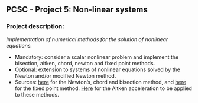 ## PCSC - Project 5: Non-linear systems

### Project description:
_Implementation of numerical methods for the solution of nonlinear
equations._  
* Mandatory: consider a scalar nonlinear problem and implement the bisection, aitken, chord, newton and fixed point methods.
* Optional: extension to systems of nonlinear equations solved by the Newton and/or modified Newton method.
* Sources: [here](https://onlinelibrary.wiley.com/doi/pdf/10.1002/9781118673515.app8) for the Newton’s, chord and bisection method, and [here](https://mat.iitm.ac.in/home/sryedida/public_html/caimna/transcendental/iteration%20methods/fixed-point/iteration.html) for the fixed point method. [Here](https://en.wikipedia.org/wiki/Aitken%27s_delta-squared_process) for the Aitken acceleration to be applied to these methods.
